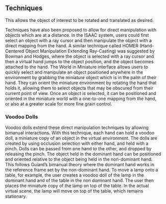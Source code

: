 ## Techniques

This allows the object of interest to be rotated and translated as desired.

Techniques have also been proposed to allow for direct manipulation with objects which are at a distance. In the ISAAC system, users could first select an object with a ray cursor and then manipulate the object with a direct mapping from the hand. A similar technique called HOMER (Hand-Centered Object Manipulation Extending Ray-Casting) was suggested by Bowman and Hodges, where the object is selected with a ray cursor and then a virtual hand jumps to the object position, and the object becomes attached to the hand. The World in Miniature interface allows users to quickly select and manipulate an object positioned anywhere in the environment by grabbing the miniature object which is in the palm of their hand. They can orient the miniature environment by rotating the hand that holds it, allowing them to select objects that may be obscured from their current point of view. Once an object is selected, it can be positioned and oriented in the miniature world with a one-to-one mapping from the hand, or also at a greater scale for more fine grain control.

### Voodoo Dolls

Voodoo dolls extend these direct manipulation techniques by allowing bimanual interactions. With this technique, each hand can hold a voodoo doll, a miniature copy of an object in the virtual environment. The dolls are created by using occlusion selection with either hand, and held with a pinch. Dolls can be passed from one hand to the other, and dropped by releasing the pinch. The object held in the dominant hand can be positioned and oriented relative to the object being held in the non-dominant hand. This follows Guiard’s bimanual theory where the dominant hand works in the reference frame set by the non-dominant hand. To move a lamp onto a table, for example, the user creates a voodoo doll of the lamp in the dominant hand and of the table in the non dominant hand. The user then places the miniature copy of the lamp on top of the table. In the actual virtual scene, the lamp will move on top of the table, which remains stationary.